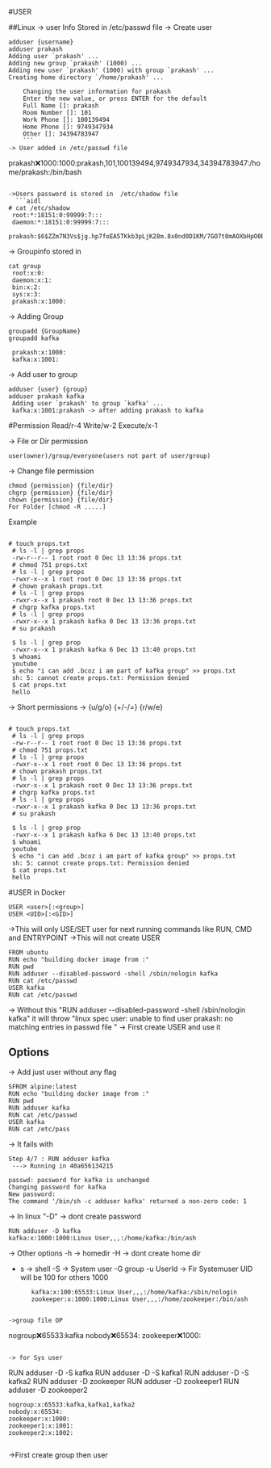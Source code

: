 #USER

##Linux
-> user Info Stored in  /etc/passwd file
-> Create user
```
adduser {username}
adduser prakash
Adding user `prakash' ...
Adding new group `prakash' (1000) ...
Adding new user `prakash' (1000) with group `prakash' ...
Creating home directory `/home/prakash' ...

    Changing the user information for prakash
    Enter the new value, or press ENTER for the default
    Full Name []: prakash
    Room Number []: 101
    Work Phone []: 100139494
    Home Phone []: 9749347934
    Other []: 34394783947
    ```
-> User added in /etc/passwd file
```
   prakash:x:1000:1000:prakash,101,100139494,9749347934,34394783947:/home/prakash:/bin/bash    
```

->Users password is stored in  /etc/shadow file
  ```aidl
# cat /etc/shadow
 root:*:18151:0:99999:7:::
 daemon:*:18151:0:99999:7:::
 prakash:$6$ZZm7N3Vs$jg.hp7foEA5TKkb3pLjK28m.8x0nd0D1KM/7GO7t0mAOXbHpO0bxy.2iENxl5HnpPfk3O2RCcpJ8Jzl9dqD2S0:18609:0:99999:7:::
```
-> Groupinfo stored in

```
cat group
 root:x:0:
 daemon:x:1:
 bin:x:2:
 sys:x:3:
 prakash:x:1000:
```
-> Adding Group
```
groupadd {GroupName}
groupadd kafka

 prakash:x:1000:
 kafka:x:1001:
```

-> Add user to group
```
adduser {user} {group}
adduser prakash kafka
 Adding user `prakash' to group `kafka' ...
 kafka:x:1001:prakash -> after adding prakash to kafka
```



#Permission 
Read/r-4
Write/w-2
Execute/x-1

-> File or Dir permission 
 ```
 user(owner)/group/everyone(users not part of user/group)
 
```

-> Change file permission 

```
chmod {permission} {file/dir}
chgrp {permission} {file/dir}
chown {permission} {file/dir}
For Folder [chmod -R .....]
```

Example 

```

# touch props.txt
 # ls -l | grep props
 -rw-r--r-- 1 root root 0 Dec 13 13:36 props.txt
 # chmod 751 props.txt
 # ls -l | grep props
 -rwxr-x--x 1 root root 0 Dec 13 13:36 props.txt
 # chown prakash props.txt
 # ls -l | grep props
 -rwxr-x--x 1 prakash root 0 Dec 13 13:36 props.txt
 # chgrp kafka props.txt
 # ls -l | grep props
 -rwxr-x--x 1 prakash kafka 0 Dec 13 13:36 props.txt
 # su prakash
 
 $ ls -l | grep prop
 -rwxr-x--x 1 prakash kafka 6 Dec 13 13:40 props.txt
 $ whoami
 youtube
 $ echo "i can add .bcoz i am part of kafka group" >> props.txt
 sh: 5: cannot create props.txt: Permission denied
 $ cat props.txt
 hello
```



-> Short permissions 
->  {u/g/o} {+/-/=} {r/w/e}

```

# touch props.txt
 # ls -l | grep props
 -rw-r--r-- 1 root root 0 Dec 13 13:36 props.txt
 # chmod 751 props.txt
 # ls -l | grep props
 -rwxr-x--x 1 root root 0 Dec 13 13:36 props.txt
 # chown prakash props.txt
 # ls -l | grep props
 -rwxr-x--x 1 prakash root 0 Dec 13 13:36 props.txt
 # chgrp kafka props.txt
 # ls -l | grep props
 -rwxr-x--x 1 prakash kafka 0 Dec 13 13:36 props.txt
 # su prakash
 
 $ ls -l | grep prop
 -rwxr-x--x 1 prakash kafka 6 Dec 13 13:40 props.txt
 $ whoami
 youtube
 $ echo "i can add .bcoz i am part of kafka group" >> props.txt
 sh: 5: cannot create props.txt: Permission denied
 $ cat props.txt
 hello
```

#USER in Docker
```shell
USER <user>[:<group>]
USER <UID>[:<GID>]
```
->This will only USE/SET user for next running commands like RUN, CMD and ENTRYPOINT
->This will not create USER 

```shell
FROM ubuntu
RUN echo "building docker image from :"
RUN pwd
RUN adduser --disabled-password -shell /sbin/nologin kafka
RUN cat /etc/passwd
USER kafka
RUN cat /etc/passwd
```
-> Without this "RUN adduser --disabled-password -shell /sbin/nologin kafka"
   it will throw "linux spec user: unable to find user prakash: no matching entries in passwd file
"
-> First create USER and use it 


## Options 

-> Add just user without any flag 
```shell
SFROM alpine:latest
RUN echo "building docker image from :"
RUN pwd
RUN adduser kafka
RUN cat /etc/passwd
USER kafka
RUN cat /etc/pass
```
-> It fails with 

```shell
Step 4/7 : RUN adduser kafka
 ---> Running in 40a656134215

passwd: password for kafka is unchanged
Changing password for kafka
New password: 
The command '/bin/sh -c adduser kafka' returned a non-zero code: 1

```

-> In linux "-D" -> dont create password

```shell
RUN adduser -D kafka
kafka:x:1000:1000:Linux User,,,:/home/kafka:/bin/ash

```

-> Other options 
  -h -> homedir 
  -H -> dont create home dir 
  - s -> shell
  -S  -> System user
    -G group
    -u UserId
-> Fir Systemuser UID will be 100 for others 1000
    ``` shell
       kafka:x:100:65533:Linux User,,,:/home/kafka:/sbin/nologin
       zookeeper:x:1000:1000:Linux User,,,:/home/zookeeper:/bin/ash
```

->group file OP
```
nogroup:x:65533:kafka
nobody:x:65534:
zookeeper:x:1000:
```

-> for Sys user 
```
RUN adduser -D -S kafka
RUN adduser -D -S kafka1
RUN adduser -D -S kafka2
RUN adduser -D zookeeper
RUN adduser -D zookeeper1
RUN adduser -D zookeeper2
```
nogroup:x:65533:kafka,kafka1,kafka2
nobody:x:65534:
zookeeper:x:1000:
zookeeper1:x:1001:
zookeeper2:x:1002:


```

->First create group then user 

